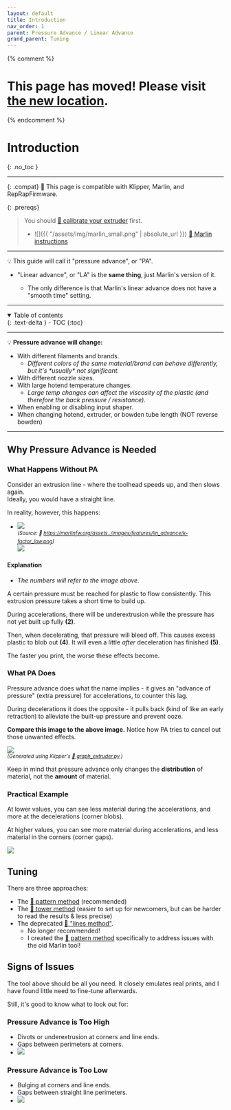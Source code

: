 ```yaml
---
layout: default
title: Introduction
nav_order: 1
parent: Pressure Advance / Linear Advance
grand_parent: Tuning
---
```

{% comment %} 
# This page has moved! Please visit [the new location](https://ellis3dp.com/Print-Tuning-Guide/articles/pressure_linear_advance/introduction.html).
{% endcomment %}
# Introduction
{: .no_toc }

---

{: .compat}
:dizzy: This page is compatible with Klipper, Marlin, and RepRapFirmware.

{: .prereqs}
>You should [:page_facing_up: calibrate your extruder](https://docs.vorondesign.com/build/startup/#extruder-calibration-e-steps) first.
>- ![]({{ "/assets/img/marlin_small.png" | absolute_url }}) [:page_facing_up: Marlin instructions](https://www.3dmakerengineering.com/blogs/3d-printing/estep-calibration)

---

:bulb: This guide will call it "pressure advance", or "PA".

- "Linear advance", or "LA" is the **same thing**, just Marlin's version of it.

    - The only difference is that Marlin's linear advance does not have a "smooth time" setting.

---
<details open markdown="block">
  <summary>
    Table of contents
  </summary>
  {: .text-delta }
- TOC
{:toc}
</details>

---

:bulb: **Pressure advance will change:**
- With different filaments and brands.
    - *Different colors of the same material/brand *can* behave differently, but it's \*usually\* not significant.*
- With different nozzle sizes.
- With large hotend temperature changes.
    - *Large temp changes can affect the viscosity of the plastic (and therefore the back pressure / resistance).*
- When enabling or disabling input shaper.
- When changing hotend, extruder, or bowden tube length (NOT reverse bowden)

---


## Why Pressure Advance is Needed

### What Happens Without PA

Consider an extrusion line - where the toolhead speeds up, and then slows again.\
Ideally, you would have a straight line.

In reality, however, this happens:

- ![](./images/introduction/pa_graph_off.png)\
<sup>*(Source: :page_facing_up: https://marlinfw.org/assets../images/features/lin_advance/k-factor_low.png)*</sup>\
![](./images/introduction/pa_off_example.png)

#### Explanation
- *The numbers will refer to the image above.*

A certain pressure must be reached for plastic to flow consistently. This extrusion pressure takes a short time to build up. 

During accelerations, there will be underextrusion while the pressure has not yet built up fully **(2)**.

Then, when decelerating, that pressure will bleed off. This causes excess plastic to blob out **(4)**. It will even a little *after* deceleration has finished **(5)**.

The faster you print, the worse these effects become.

### What PA Does

Pressure advance does what the name implies - it gives an "advance of pressure" (extra pressure) for accelerations, to counter this lag.

During decelerations it does the opposite - it pulls back (kind of like an early retraction) to alleviate the built-up pressure and prevent ooze.

**Compare this image to the above image.** Notice how PA tries to cancel out those unwanted effects.

![](./images/introduction/pa_graph_annotated.png)\
<sup>*(Generated using Klipper's [:page_facing_up: graph_extruder.py](https://github.com/Klipper3d/klipper/blob/master/scripts/graph_extruder.py).)*</sup>

Keep in mind that pressure advance only changes the **distribution** of material, not the **amount** of material.

### Practical Example

At lower values, you can see less material during the accelerations, and more at the decelerations (corner blobs).

At higher values, you can see more material during accelerations, and less material in the corners (corner gaps).

![](./images/introduction/PA-Squares.png) 

## Tuning
There are three approaches:
- The [:page_facing_up: pattern method](./pattern_method.md) (recommended)
- The [:page_facing_up: tower method](./tower_method.md) (easier to set up for newcomers, but can be harder to read the results & less precise)
- The deprecated [:page_facing_up: "lines method"](./lines_method_deprecated.md).
    - No longer recommended!
    - I created the [:page_facing_up: pattern method](./pattern_method.md) specifically to address issues with the old Marlin tool!


## Signs of Issues

The tool above should be all you need. It closely emulates real prints, and I have found little need to fine-tune afterwards.

Still, it's good to know what to look out for:

### Pressure Advance is Too High
- Divots or underextrusion at corners and line ends.
- Gaps between perimeters at corners.
- ![](./images/introduction/PA-High-1.png) 

### Pressure Advance is Too Low
- Bulging at corners and line ends.
- Gaps between straight line perimeters.
- ![](./images/introduction/PA-Low-1.png) 
